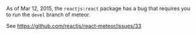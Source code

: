 As of Mar 12, 2015, the `reactjs:react` package has a bug that requires you to run the `devel` branch of meteor.

See https://github.com/reactjs/react-meteor/issues/33
